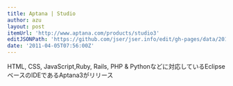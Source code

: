 ```yaml
---
title: Aptana | Studio
author: azu
layout: post
itemUrl: 'http://www.aptana.com/products/studio3'
editJSONPath: 'https://github.com/jser/jser.info/edit/gh-pages/data/2011/04/index.json'
date: '2011-04-05T07:56:00Z'
---
```

HTML, CSS, JavaScript,Ruby, Rails, PHP &amp; Pythonなどに対応しているEclipseベースのIDEであるAptana3がリリース
